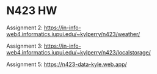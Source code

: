 # N423 HW

Assignment 2: https://in-info-web4.informatics.iupui.edu/~kylperry/n423/weather/

Assignment 3: https://in-info-web4.informatics.iupui.edu/~kylperry/n423/localstorage/

Assignment 5: https://n423-data-kyle.web.app/
